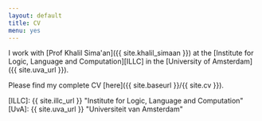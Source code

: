 ```yaml
---
layout: default
title: CV
menu: yes
---
```


I work with [Prof Khalil Sima'an]({{ site.khalil_simaan }}) at the [Institute for Logic, Language and Computation][ILLC]
in the [University of Amsterdam]({{ site.uva_url }}).

Please find my complete CV [here]({{ site.baseurl }}/{{ site.cv }}).

[ILLC]: {{ site.illc_url }} "Institute for Logic, Language and Computation"
[UvA]: {{ site.uva_url }} "Universiteit van Amsterdam"
